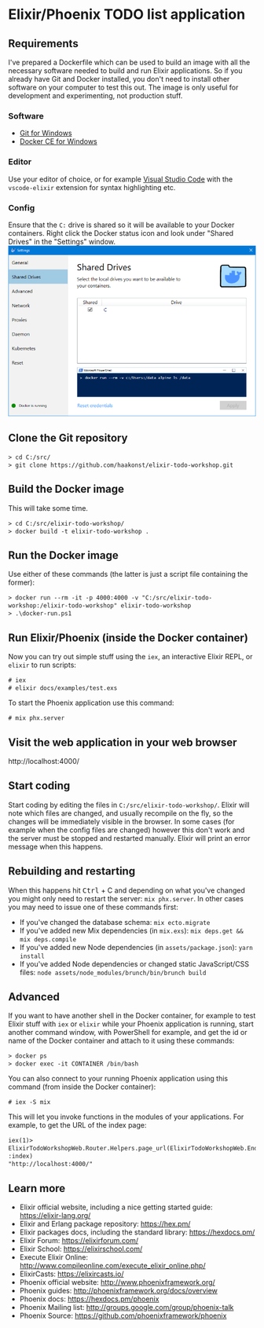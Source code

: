 # Elixir/Phoenix TODO list application

## Requirements
I've prepared a Dockerfile which can be used to build an image with all the necessary software needed to build and run Elixir applications. So if you already have Git and Docker installed, you don't need to install other software on your computer to test this out. The image is only useful for development and experimenting, not production stuff.

### Software
* [Git for Windows](https://gitforwindows.org/)
* [Docker CE for Windows](https://store.docker.com/editions/community/docker-ce-desktop-windows)

### Editor
Use your editor of choice, or for example [Visual Studio Code](https://code.visualstudio.com/) with the `vscode-elixir` extension for syntax highlighting etc.

### Config
Ensure that the `C:` drive is shared so it will be available to your Docker containers. Right click the Docker status icon and look under "Shared Drives" in the "Settings" window.
![Docker Settings: Shared Drives](docs/images/docker-settings-shared-drives.png?raw=true "Docker Settings: Shared Drives")

## Clone the Git repository
```
> cd C:/src/
> git clone https://github.com/haakonst/elixir-todo-workshop.git
```

## Build the Docker image
This will take some time.
```
> cd C:/src/elixir-todo-workshop/
> docker build -t elixir-todo-workshop .
```

## Run the Docker image
Use either of these commands (the latter is just a script file containing the former):
```
> docker run --rm -it -p 4000:4000 -v "C:/src/elixir-todo-workshop:/elixir-todo-workshop" elixir-todo-workshop
> .\docker-run.ps1
```

## Run Elixir/Phoenix (inside the Docker container)
Now you can try out simple stuff using the `iex`, an interactive Elixir REPL, or `elixir` to run scripts:
```
# iex
# elixir docs/examples/test.exs
```

To start the Phoenix application use this command:
```
# mix phx.server
```

## Visit the web application in your web browser
http://localhost:4000/

## Start coding
Start coding by editing the files in `C:/src/elixir-todo-workshop/`. Elixir will note which files are changed, and usually recompile on the fly, so the changes will be immediately visible in the browser. In some cases (for example when the config files are changed) however this don't work and the server must be stopped and restarted manually. Elixir will print an error message when this happens.

## Rebuilding and restarting
When this happens hit <kbd>Ctrl</kbd> + C and depending on what you've changed you might only need to restart the server: `mix phx.server`. In other cases you may need to issue one of these commands first:

* If you've changed the database schema: `mix ecto.migrate`
* If you've added new Mix dependencies (in `mix.exs`): `mix deps.get && mix deps.compile`
* If you've added new Node dependencies (in `assets/package.json`): `yarn install`
* If you've added Node dependencies or changed static JavaScript/CSS files: `node assets/node_modules/brunch/bin/brunch build`

## Advanced
If you want to have another shell in the Docker container, for example to test Elixir stuff with `iex` or `elixir` while your Phoenix application is running, start another command window, with PowerShell for example, and get the id or name of the Docker container and attach to it using these commands:
```
> docker ps
> docker exec -it CONTAINER /bin/bash
```

You can also connect to your running Phoenix application using this command (from inside the Docker container):
```
# iex -S mix
```

This will let you invoke functions in the modules of your applications. For example, to get the URL of the index page:
```
iex(1)> ElixirTodoWorkshopWeb.Router.Helpers.page_url(ElixirTodoWorkshopWeb.Endpoint, :index)
"http://localhost:4000/"
```

## Learn more
* Elixir official website, including a nice getting started guide: https://elixir-lang.org/
* Elixir and Erlang package repository: https://hex.pm/
* Elixir packages docs, including the standard library: https://hexdocs.pm/
* Elixir Forum: https://elixirforum.com/
* Elixir School: https://elixirschool.com/
* Execute Elixir Online: http://www.compileonline.com/execute_elixir_online.php/
* ElixirCasts: https://elixircasts.io/
* Phoenix official website: http://www.phoenixframework.org/
* Phoenix guides: http://phoenixframework.org/docs/overview
* Phoenix docs: https://hexdocs.pm/phoenix
* Phoenix Mailing list: http://groups.google.com/group/phoenix-talk
* Phoenix Source: https://github.com/phoenixframework/phoenix
